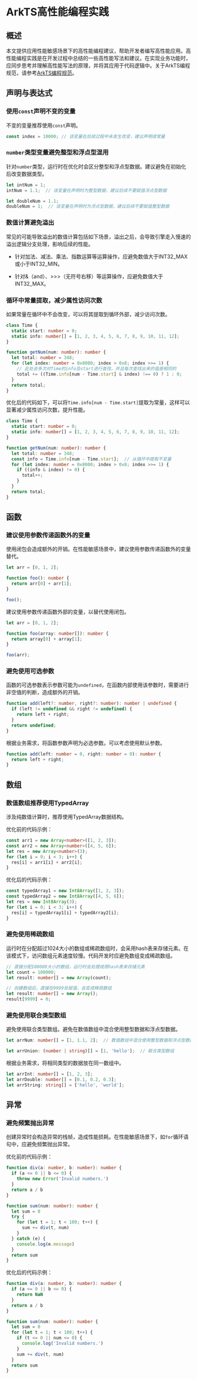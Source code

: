# ArkTS高性能编程实践

## 概述


本文提供应用性能敏感场景下的高性能编程建议，帮助开发者编写高性能应用。高性能编程实践是在开发过程中总结的一些高性能写法和建议。在实现业务功能时，应同步思考并理解高性能写法的原理，并将其应用于代码逻辑中。关于ArkTS编程规范，请参考[ArkTS编程规范](./arkts-coding-style-guide.md)。

## 声明与表达式

### 使用`const`声明不变的变量

不变的变量推荐使用`const`声明。

``` TypeScript
const index = 10000; // 该变量在后续过程中未发生改变，建议声明成常量
```


### `number`类型变量避免整型和浮点型混用

针对`number`类型，运行时在优化时会区分整型和浮点型数据。建议避免在初始化后改变数据类型。

``` TypeScript
let intNum = 1;
intNum = 1.1;  // 该变量在声明时为整型数据，建议后续不要赋值浮点型数据

let doubleNum = 1.1;
doubleNum = 1;  // 该变量在声明时为浮点型数据，建议后续不要赋值整型数据
```


### 数值计算避免溢出

常见的可能导致溢出的数值计算包括如下场景，溢出之后，会导致引擎走入慢速的溢出逻辑分支处理，影响后续的性能。

- 针对加法、减法、乘法、指数运算等运算操作，应避免数值大于INT32_MAX或小于INT32_MIN。

- 针对&（and）、>>>（无符号右移）等运算操作，应避免数值大于INT32_MAX。


### 循环中常量提取，减少属性访问次数

如果常量在循环中不会改变，可以将其提取到循环外部，减少访问次数。

``` TypeScript
class Time {
  static start: number = 0;
  static info: number[] = [1, 2, 3, 4, 5, 6, 7, 8, 9, 10, 11, 12];
}

function getNum(num: number): number {
  let total: number = 348;
  for (let index: number = 0x8000; index > 0x8; index >>= 1) {
    // 此处会多次对Time的info及start进行查找，并且每次查找出来的值是相同的
    total += ((Time.info[num - Time.start] & index) !== 0) ? 1 : 0;
  }
  return total;
}
```

优化后的代码如下，可以将`Time.info[num - Time.start]`提取为常量，这样可以显著减少属性访问次数，提升性能。

``` TypeScript
class Time {
  static start: number = 0;
  static info: number[] = [1, 2, 3, 4, 5, 6, 7, 8, 9, 10, 11, 12];
}

function getNum(num: number): number {
  let total: number = 348;
  const info = Time.info[num - Time.start];  // 从循环中提取不变量
  for (let index: number = 0x8000; index > 0x8; index >>= 1) {
    if ((info & index) != 0) {
      total++;
    }
  }
  return total;
}
```


## 函数

### 建议使用参数传递函数外的变量

使用闭包会造成额外的开销。在性能敏感场景中，建议使用参数传递函数外的变量替代。

``` TypeScript
let arr = [0, 1, 2];

function foo(): number {
  return arr[0] + arr[1];
}

foo();
```

建议使用参数传递函数外部的变量，以替代使用闭包。
``` TypeScript
let arr = [0, 1, 2];

function foo(array: number[]): number {
  return array[0] + array[1];
}

foo(arr);
```


### 避免使用可选参数

函数的可选参数表示参数可能为`undefined`，在函数内部使用该参数时，需要进行非空值的判断，造成额外的开销。

``` TypeScript
function add(left?: number, right?: number): number | undefined {
  if (left != undefined && right != undefined) {
    return left + right;
  }
  return undefined;
}
```

根据业务需求，将函数参数声明为必选参数。可以考虑使用默认参数。
``` TypeScript
function add(left: number = 0, right: number = 0): number {
  return left + right;
}
```


## 数组

### 数值数组推荐使用TypedArray

涉及纯数值计算时，推荐使用TypedArray数据结构。

优化前的代码示例：
``` TypeScript
const arr1 = new Array<number>([1, 2, 3]);
const arr2 = new Array<number>([4, 5, 6]);
let res = new Array<number>(3);
for (let i = 0; i < 3; i++) {
  res[i] = arr1[i] + arr2[i];
}
```

优化后的代码示例：
``` TypeScript
const typedArray1 = new Int8Array([1, 2, 3]);
const typedArray2 = new Int8Array([4, 5, 6]);
let res = new Int8Array(3);
for (let i = 0; i < 3; i++) {
  res[i] = typedArray1[i] + typedArray2[i];
}
```


### 避免使用稀疏数组

运行时在分配超过1024大小的数组或稀疏数组时，会采用hash表来存储元素。在该模式下，访问数组元素速度较慢。代码开发时应避免数组变成稀疏数组。

``` TypeScript
// 直接分配100000大小的数组，运行时会处理成用hash表来存储元素
let count = 100000;
let result: number[] = new Array(count);

// 创建数组后，直接在9999处赋值，会变成稀疏数组
let result: number[] = new Array();
result[9999] = 0;
```


### 避免使用联合类型数组

避免使用联合类型数组。避免在数值数组中混合使用整型数据和浮点型数据。

``` TypeScript
let arrNum: number[] = [1, 1.1, 2];  // 数值数组中混合使用整型数据和浮点型数据

let arrUnion: (number | string)[] = [1, 'hello'];  // 联合类型数组
```

根据业务需求，将相同类型的数据放在同一数组中。  
``` TypeScript
let arrInt: number[] = [1, 2, 3];
let arrDouble: number[] = [0.1, 0.2, 0.3];
let arrString: string[] = ['hello', 'world'];
```


## 异常

### 避免频繁抛出异常

创建异常时会构造异常的栈帧，造成性能损耗。在性能敏感场景下，如`for`循环语句中，应避免频繁抛出异常。

优化前的代码示例：

``` TypeScript
function div(a: number, b: number): number {
  if (a <= 0 || b <= 0) {
    throw new Error('Invalid numbers.')
  }
  return a / b
}

function sum(num: number): number {
  let sum = 0
  try {
    for (let t = 1; t < 100; t++) {
      sum += div(t, num)
    }
  } catch (e) {
    console.log(e.message)
  }
  return sum
}
```

优化后的代码示例：

``` TypeScript
function div(a: number, b: number): number {
  if (a <= 0 || b <= 0) {
    return NaN
  }
  return a / b
}

function sum(num: number): number {
  let sum = 0
  for (let t = 1; t < 100; t++) {
    if (t <= 0 || num <= 0) {
      console.log('Invalid numbers.')
    }
    sum += div(t, num)
  }
  return sum
}
```
